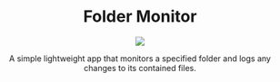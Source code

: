 <center><h1>Folder Monitor</h1></center>
<p align="center">
<img src="https://github.com/theanine3D/folder_monitor/assets/88953117/922ed794-f0d9-4f7d-bf7e-4a19c30743dc">
</p>
<p align="center">
A simple lightweight app that monitors a specified folder and logs any changes to its contained files.
</p>

